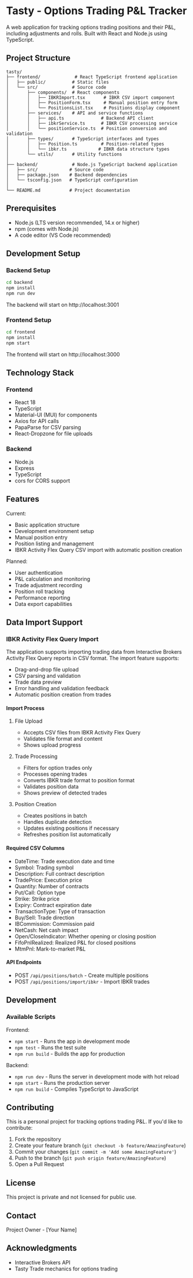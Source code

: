 # Tasty - Options Trading P&L Tracker

A web application for tracking options trading positions and their P&L, including adjustments and rolls. Built with React and Node.js using TypeScript.

## Project Structure

```
tasty/
├── frontend/             # React TypeScript frontend application
│   ├── public/          # Static files
│   └── src/             # Source code
│       ├── components/  # React components
│       │   ├── IBKRImport.tsx       # IBKR CSV import component
│       │   ├── PositionForm.tsx     # Manual position entry form
│       │   └── PositionsList.tsx    # Positions display component
│       ├── services/    # API and service functions
│       │   ├── api.ts              # Backend API client
│       │   ├── ibkrService.ts      # IBKR CSV processing service
│       │   └── positionService.ts  # Position conversion and validation
│       ├── types/       # TypeScript interfaces and types
│       │   ├── Position.ts         # Position-related types
│       │   └── ibkr.ts            # IBKR data structure types
│       └── utils/       # Utility functions
│
├── backend/             # Node.js TypeScript backend application
│   ├── src/            # Source code
│   ├── package.json    # Backend dependencies
│   └── tsconfig.json   # TypeScript configuration
│
└── README.md           # Project documentation
```

## Prerequisites

- Node.js (LTS version recommended, 14.x or higher)
- npm (comes with Node.js)
- A code editor (VS Code recommended)

## Development Setup

### Backend Setup
```bash
cd backend
npm install
npm run dev
```
The backend will start on http://localhost:3001

### Frontend Setup
```bash
cd frontend
npm install
npm start
```
The frontend will start on http://localhost:3000

## Technology Stack

### Frontend
- React 18
- TypeScript
- Material-UI (MUI) for components
- Axios for API calls
- PapaParse for CSV parsing
- React-Dropzone for file uploads

### Backend
- Node.js
- Express
- TypeScript
- cors for CORS support

## Features

Current:
- Basic application structure
- Development environment setup
- Manual position entry
- Position listing and management
- IBKR Activity Flex Query CSV import with automatic position creation

Planned:
- User authentication
- P&L calculation and monitoring
- Trade adjustment recording
- Position roll tracking
- Performance reporting
- Data export capabilities

## Data Import Support

### IBKR Activity Flex Query Import
The application supports importing trading data from Interactive Brokers Activity Flex Query reports in CSV format. The import feature supports:

- Drag-and-drop file upload
- CSV parsing and validation
- Trade data preview
- Error handling and validation feedback
- Automatic position creation from trades

#### Import Process
1. File Upload
   - Accepts CSV files from IBKR Activity Flex Query
   - Validates file format and content
   - Shows upload progress

2. Trade Processing
   - Filters for option trades only
   - Processes opening trades
   - Converts IBKR trade format to position format
   - Validates position data
   - Shows preview of detected trades

3. Position Creation
   - Creates positions in batch
   - Handles duplicate detection
   - Updates existing positions if necessary
   - Refreshes position list automatically

#### Required CSV Columns
- DateTime: Trade execution date and time
- Symbol: Trading symbol
- Description: Full contract description
- TradePrice: Execution price
- Quantity: Number of contracts
- Put/Call: Option type
- Strike: Strike price
- Expiry: Contract expiration date
- TransactionType: Type of transaction
- Buy/Sell: Trade direction
- IBCommission: Commission paid
- NetCash: Net cash impact
- Open/CloseIndicator: Whether opening or closing position
- FifoPnlRealized: Realized P&L for closed positions
- MtmPnl: Mark-to-market P&L

#### API Endpoints
- POST `/api/positions/batch` - Create multiple positions
- POST `/api/positions/import/ibkr` - Import IBKR trades

## Development

### Available Scripts

Frontend:
- `npm start` - Runs the app in development mode
- `npm test` - Runs the test suite
- `npm run build` - Builds the app for production

Backend:
- `npm run dev` - Runs the server in development mode with hot reload
- `npm start` - Runs the production server
- `npm run build` - Compiles TypeScript to JavaScript

## Contributing

This is a personal project for tracking options trading P&L. If you'd like to contribute:

1. Fork the repository
2. Create your feature branch (`git checkout -b feature/AmazingFeature`)
3. Commit your changes (`git commit -m 'Add some AmazingFeature'`)
4. Push to the branch (`git push origin feature/AmazingFeature`)
5. Open a Pull Request

## License

This project is private and not licensed for public use.

## Contact

Project Owner - [Your Name]

## Acknowledgments

- Interactive Brokers API
- Tasty Trade mechanics for options trading